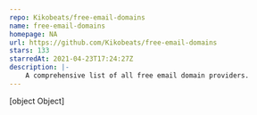 ```yaml
---
repo: Kikobeats/free-email-domains
name: free-email-domains
homepage: NA
url: https://github.com/Kikobeats/free-email-domains
stars: 133
starredAt: 2021-04-23T17:24:27Z
description: |-
    A comprehensive list of all free email domain providers.
---
```


[object Object]
